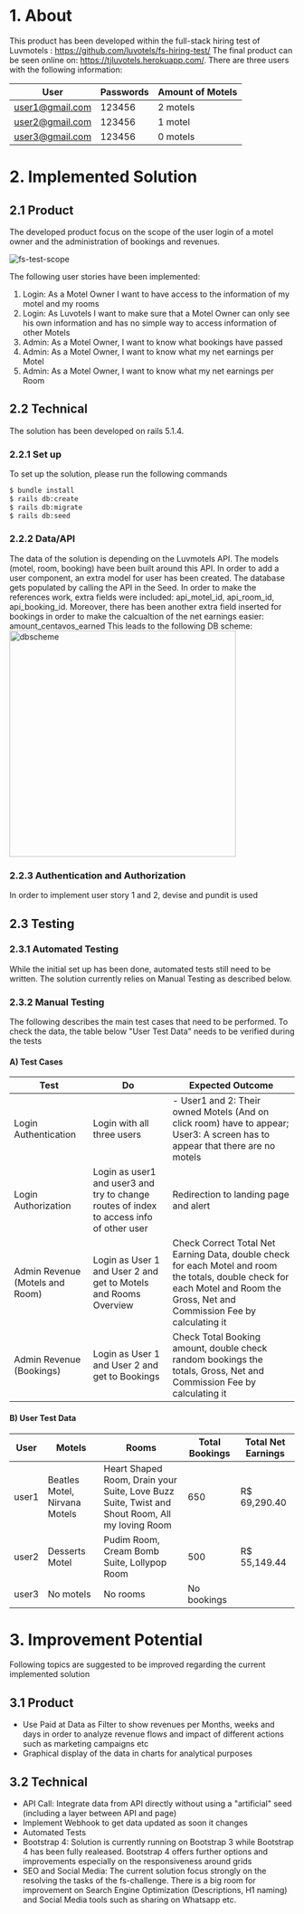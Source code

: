 # 1. About
This product has been developed within the full-stack hiring test of Luvmotels : https://github.com/luvotels/fs-hiring-test/
The final product can be seen online on: https://tjluvotels.herokuapp.com/. There are three users with the following information:

| User | Passwords | Amount of Motels |
| --- | --- |---|
| user1@gmail.com | 123456|  2 motels |
| user2@gmail.com | 123456|  1 motel |
| user3@gmail.com | 123456|  0 motels |


# 2. Implemented Solution
## 2.1 Product
The developed product focus on the scope of the user login of a motel owner and the administration of bookings and revenues.

![fs-test-scope](https://user-images.githubusercontent.com/25422365/35520829-128162c4-0510-11e8-8c2c-99df356ccade.png)

The following user stories have been implemented:
1) Login: As a Motel Owner I want to have access to the information of my motel and my rooms
2) Login: As Luvotels I want to make sure that a Motel Owner can only see his own information and has no simple way to access information of other Motels
3) Admin: As a Motel Owner, I want to know what bookings have passed
4) Admin: As a Motel Owner, I want to know what my net earnings per Motel
5) Admin: As a Motel Owner, I want to know what my net earnings per Room

## 2.2 Technical
The solution has been developed on rails 5.1.4.

### 2.2.1 Set up
To set up the solution, please run the following commands
```sh
$ bundle install
$ rails db:create
$ rails db:migrate
$ rails db:seed
```

### 2.2.2 Data/API
The data of the solution is depending on the Luvmotels API. The models (motel, room, booking) have been built around this API. In order to add a user component, an extra model for user has been created.
The database gets populated by calling the API in the Seed. In order to make the references work, extra fields were included: api_motel_id, api_room_id, api_booking_id.
Moreover, there has been another extra field inserted for bookings in order to make the calcualtion of the net earnings easier: amount_centavos_earned
This leads to the following DB scheme:
<img width="400" alt="dbscheme" src="https://user-images.githubusercontent.com/25422365/35521185-0841f372-0511-11e8-801e-7c4622a6cef3.png">

### 2.2.3 Authentication and Authorization
In order to implement user story 1 and 2, devise and pundit is used

## 2.3 Testing
### 2.3.1 Automated Testing
While the initial set up has been done, automated tests still need to be written. The solution currently relies on Manual Testing as described below.

### 2.3.2 Manual Testing
The following describes the main test cases that need to be performed. To check the data, the table below "User Test Data" needs to be verified during the tests
#### A) Test Cases
| Test | Do | Expected Outcome |
| --- | --- |---|
| Login Authentication| Login with all three users| - User1 and 2: Their owned Motels (And on click room) have to appear; User3: A screen has to appear that there are no motels|
| Login Authorization| Login as user1 and user3 and try to change routes of index to access info of other user | Redirection to landing page and alert |
| Admin Revenue (Motels and Room) | Login as User 1 and User 2 and get to Motels and Rooms Overview |Check Correct Total Net Earning Data, double check for each Motel and room the totals, double check for each Motel and Room the Gross, Net and Commission Fee by calculating it |
| Admin Revenue (Bookings) | Login as User 1 and User 2 and get to Bookings |Check Total Booking amount, double check random bookings the totals, Gross, Net and Commission Fee by calculating it |



#### B) User Test Data
| User | Motels | Rooms | Total Bookings | Total Net Earnings |
| --- | --- |---|---|---|
| user1 | Beatles Motel, Nirvana Motels| Heart Shaped Room, Drain your Suite, Love Buzz Suite, Twist and Shout Room, All my loving Room |650|R$ 69,290.40|
| user2| Desserts Motel | Pudim Room, Cream Bomb Suite, Lollypop Room|500|R$ 55,149.44|
| user3| No motels| No rooms | No bookings|


# 3. Improvement Potential
Following topics are suggested to be improved regarding the current implemented solution
## 3.1 Product
- Use Paid at Data as Filter to show revenues per Months, weeks and days in order to analyze revenue flows and impact of different actions such as marketing campaigns etc
- Graphical display of the data in charts for analytical purposes

## 3.2 Technical
- API Call: Integrate data from API directly without using a "artificial" seed (including a layer between API and page)
- Implement Webhook to get data updated as soon it changes
- Automated Tests
- Bootstrap 4: Solution is currently running on Bootstrap 3 while Bootstrap 4 has been fully realeased. Bootstrap 4 offers further options and improvements especially on the responsiveness around grids
- SEO and Social Media: The current solution focus strongly on the resolving the tasks of the fs-challenge. There is a big room for improvement on Search Engine Optimization (Descriptions, H1 naming) and Social Media tools such as sharing on Whatsapp etc.


